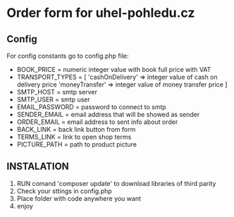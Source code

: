 # Order form for uhel-pohledu.cz

## Config
For config constants go to config.php file:
- BOOK_PRICE = numeric integer value with book full price with VAT
- TRANSPORT_TYPES = [
    'cashOnDelivery' => integer value of cash on delivery price
    'moneyTransfer'  => integer value of money transfer price 
]
- SMTP_HOST = smtp server
- SMTP_USER = smtp user
- EMAIL_PASSWORD = password to connect to smtp
- SENDER_EMAIL = email address that will be showed as sender
- ORDER_EMAIL = email address to sent info about order
- BACK_LINK = back link button from form
- TERMS_LINK = link to open shop terms
- PICTURE_PATH = path to product picture

## INSTALATION
1) RUN comand 'composer update' to download libraries of third parity
2) Check your sttings in config.php
2) Place folder with code anywhere you want
3) enjoy
